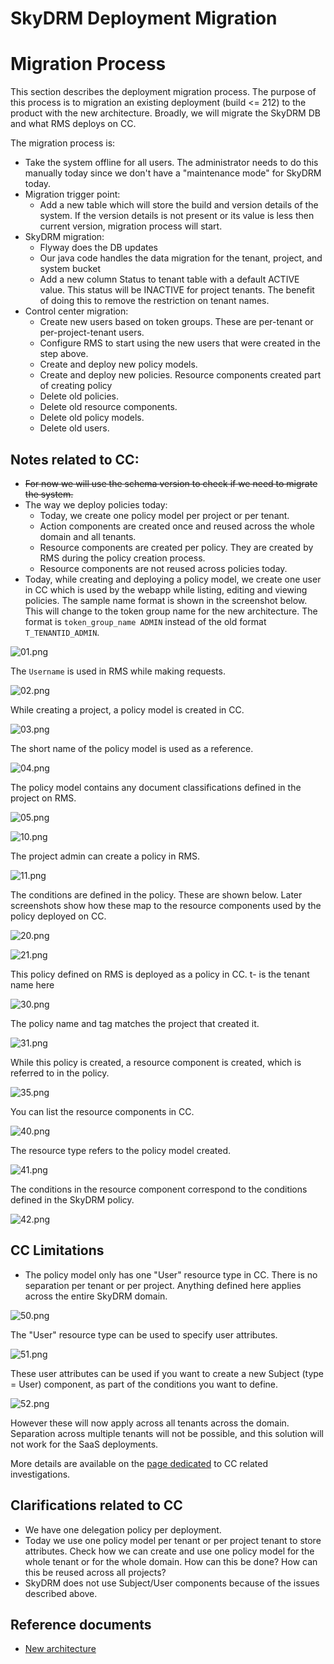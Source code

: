 # SkyDRM Deployment Migration

  
  
# Migration Process  
  
This section describes the deployment migration process. The purpose of this process is to migration an existing deployment (build <= 212) to the product with the new architecture. Broadly, we will migrate the SkyDRM DB and what RMS deploys on CC.  
    
The migration process is:  
  
* Take the system offline for all users. The administrator needs to do this manually today since we don't have a "maintenance mode" for SkyDRM today.  
* Migration trigger point:
    + Add a new table which will store the build and version details of the system. If the version details is not present or its value is less then current version, migration process will start.
* SkyDRM migration:  
    + Flyway does the DB updates
    + Our java code handles the data migration for the tenant, project, and system bucket
    + Add a new column Status to tenant table with a default ACTIVE value. This status will be INACTIVE for project tenants. The benefit of doing this to remove the restriction on tenant names.
* Control center migration:  
    + Create new users based on token groups. These are per-tenant or per-project-tenant users.  
    + Configure RMS to start using the new users that were created in the step above.  
    + Create and deploy new policy models.   
    + Create and deploy new policies. Resource components created part of creating policy
    + Delete old policies.  
    + Delete old resource components.  
    + Delete old policy models.  
    + Delete old users.  
  
## Notes related to CC:  
  
* ~~For now we will use the schema version to check if we need to migrate the system.~~
* The way we deploy policies today: 
    + Today, we create one policy model per project or per tenant. 
    + Action components are created once and reused across the whole domain and all tenants. 
    + Resource components are created per policy. They are created by RMS during the policy creation process. 
    + Resource components are not reused across policies today. 
* Today, while creating and deploying a policy model, we create one user in CC which is used by the webapp while listing, editing and viewing policies. The sample name format is shown in the screenshot below. This will change to the token group name for the new architecture. The format is `token_group_name ADMIN` instead of the old format `T_TENANTID_ADMIN`.  
  
![01.png](https://bitbucket.org/repo/dBgzdj/images/285466115-01.png)  
  
The `Username` is used in RMS while making requests.  
  
![02.png](https://bitbucket.org/repo/dBgzdj/images/1114166533-02.png)  
  
While creating a project, a policy model is created in CC.  
  
![03.png](https://bitbucket.org/repo/dBgzdj/images/2725445241-03.png)  
  
The short name of the policy model is used as a reference.  
  
![04.png](https://bitbucket.org/repo/dBgzdj/images/3928277239-04.png)  
  
The policy model contains any document classifications defined in the project on RMS.  
  
![05.png](https://bitbucket.org/repo/dBgzdj/images/3847470766-05.png)  
  
![10.png](https://bitbucket.org/repo/dBgzdj/images/4176275413-10.png)  
  
The project admin can create a policy in RMS.  
  
![11.png](https://bitbucket.org/repo/dBgzdj/images/3776834699-11.png)  
  
The conditions are defined in the policy. These are shown below. Later screenshots show how these map to the resource components used by the policy deployed on CC.   
  
![20.png](https://bitbucket.org/repo/dBgzdj/images/585339467-20.png)  
  
![21.png](https://bitbucket.org/repo/dBgzdj/images/2925420476-21.png)  
  
This policy defined on RMS is deployed as a policy in CC.  t-<id> is the tenant name here
  
![30.png](https://bitbucket.org/repo/dBgzdj/images/3542153420-30.png)  
  
The policy name and tag matches the project that created it.  
  
![31.png](https://bitbucket.org/repo/dBgzdj/images/1681461894-31.png)  
  
While this policy is created, a resource component is created, which is referred to in the policy.  
  
![35.png](https://bitbucket.org/repo/dBgzdj/images/1431621488-35.png)  
  
You can list the resource components in CC.  
  
![40.png](https://bitbucket.org/repo/dBgzdj/images/1825162645-40.png)  
  
The resource type refers to the policy model created.  
  
![41.png](https://bitbucket.org/repo/dBgzdj/images/924504577-41.png)  
  
The conditions in the resource component correspond to the conditions defined in the SkyDRM policy.  
  
![42.png](https://bitbucket.org/repo/dBgzdj/images/643427485-42.png)  
  
  
## CC Limitations  
  
* The policy model only has one "User" resource type in CC. There is no separation per tenant or per project. Anything defined here applies across the entire SkyDRM domain.  
  
![50.png](https://bitbucket.org/repo/dBgzdj/images/3681895668-50.png)  
  
The "User" resource type can be used to specify user attributes.  
  
![51.png](https://bitbucket.org/repo/dBgzdj/images/3132222772-51.png)  
  
These user attributes can be used if you want to create a new Subject (type = User) component, as part of the conditions you want to define.  
  
![52.png](https://bitbucket.org/repo/dBgzdj/images/1400314619-52.png)  
  
However these will now apply across all tenants across the domain. Separation across multiple tenants will not be possible, and this solution will not work for the SaaS deployments.    
  
More details are available on the [page dedicated](https://bitbucket.org/nxtlbs-devops/rightsmanagement-wiki/wiki/RMS/Technical/Control%20Center%20Usage) to CC related investigations. 
  
## Clarifications related to CC  
  
* We have one delegation policy per deployment.  
* Today we use one policy model per tenant or per project tenant to store attributes. Check how we can create and use one policy model for the whole tenant or for the whole domain. How can this be done? How can this be reused across all projects?   
* SkyDRM does not use Subject/User components because of the issues described above.
  
  
## Reference documents  
  
* [New architecture](https://bitbucket.org/nxtlbs-devops/rightsmanagement-wiki/wiki/RMS/Technical/SkyDRM%20architecture%20update%20proposal)